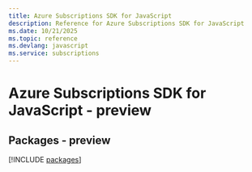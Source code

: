 ```yaml
---
title: Azure Subscriptions SDK for JavaScript
description: Reference for Azure Subscriptions SDK for JavaScript
ms.date: 10/21/2025
ms.topic: reference
ms.devlang: javascript
ms.service: subscriptions
---
```

# Azure Subscriptions SDK for JavaScript - preview
## Packages - preview
[!INCLUDE [packages](subscriptions-index.md)]